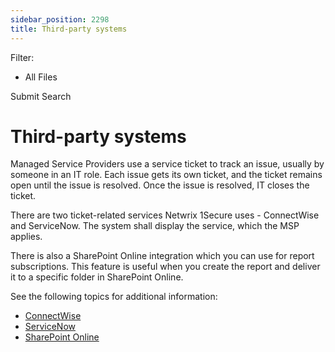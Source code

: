 ```yaml
---
sidebar_position: 2298
title: Third-party systems
---
```


Filter: 

* All Files

Submit Search

# Third-party systems

Managed Service Providers use a service ticket to track an issue, usually by someone in an IT role. Each issue gets its own ticket, and the ticket remains open until the issue is resolved. Once the issue is resolved, IT closes the ticket.

There are two ticket-related services Netwrix 1Secure uses - ConnectWise and ServiceNow. The system shall display the service, which the MSP applies.

There is also a SharePoint Online integration which you can use for report subscriptions. This feature is useful when you create the report and deliver it to a specific folder in SharePoint Online.

See the following topics for additional information:

* [ConnectWise](ConnectWise "ConnectWise")
* [ServiceNow](ServiceNow "ServiceNow")
* [SharePoint Online](SharePointOnline "SharePoint Online")
